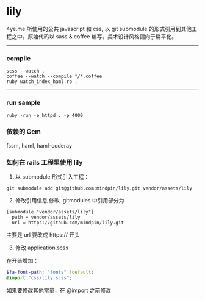 lily
====

4ye.me 所使用的公共 javascript 和 css, 以 git submodule 的形式引用到其他工程之中。原始代码以 sass &amp; coffee 编写。美术设计风格偏向于扁平化。

----------------

### compile

```
scss --watch .
coffee --watch --compile */*.coffee
ruby watch_index_haml.rb .
```

----------------

### run sample

```
ruby -run -e httpd . -p 4000
```

### 依赖的 Gem

fssm, haml, haml-coderay


### 如何在 rails 工程里使用 lily

1. 以 submodule 形式引入工程：
```
git submodule add git@github.com:mindpin/lily.git vendor/assets/lily
```

2. 修改引用信息
修改 .gitmodules 中引用部分为
```
[submodule "vendor/assets/lily"]
  path = vendor/assets/lily
  url = https://github.com/mindpin/lily.git
```
主要是 url 要改成 https:// 开头

3. 修改 application.scss

  在开头增加：
  
  ```scss
  $fa-font-path: "fonts" !default;
  @import "css/lily.scss";
  ```
  
  如果要修改其他常量，在 @import 之前修改
